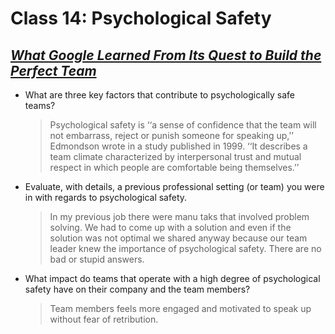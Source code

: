# Class 14: Psychological Safety

## [*What Google Learned From Its Quest to Build the Perfect Team*](https://web.archive.org/web/20221125192300/https://www.nytimes.com/2016/02/28/magazine/what-google-learned-from-its-quest-to-build-the-perfect-team.html)

- What are three key factors that contribute to psychologically safe teams?

    > Psychological safety is ‘‘a sense of confidence that the team will not embarrass, reject or punish someone for speaking up,’’ Edmondson wrote in a study published in 1999. ‘‘It describes a team climate characterized by interpersonal trust and mutual respect in which people are comfortable being themselves.’’

- Evaluate, with details, a previous professional setting (or team) you were in with regards to psychological safety.

    > In my previous job there were manu taks that involved problem solving. We had to come up with a solution and even if the solution was not optimal we shared anyway because our team leader knew the importance of psychological safety. There are no bad or stupid answers.

- What impact do teams that operate with a high degree of psychological safety have on their company and the team members?

    > Team members feels more engaged and motivated to speak up without fear of retribution.